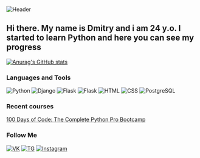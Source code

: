 ![Header](https://github.com/TaylorSTW/TaylorSTW/blob/main/assets/source4.gif)

## Hi there. My name is Dmitry and i am 24 y.o. I started to learn Python and here you can see my progress
[![Anurag's GitHub stats](https://github-readme-stats.vercel.app/api?username=TaylorSTW&show_icons=true&theme=tokyonight)](https://github.com/TaylorSTW/github-readme-stats)

### Languages and Tools
![Python](https://img.shields.io/badge/Python-000000?style=for-the-badge&logo=python&logoColor=7FFFD4)
![Django](https://img.shields.io/badge/Django-000000?style=for-the-badge&logo=django&logoColor=FFFF00)
![Flask](https://img.shields.io/badge/Flask-000000?style=for-the-badge&logo=flask&logoColor=FF0000)
![Flask](https://img.shields.io/badge/FastApi-000000?style=for-the-badge&logo=fastapi&logoColor=40E0D0)
![HTML](https://img.shields.io/badge/HTML-000000?style=for-the-badge&logo=HTML5&logoColor=FF6347)
![CSS](https://img.shields.io/badge/CSS-000000?style=for-the-badge&logo=CSS3&logoColor=1E90FF)
![PostgreSQL](https://img.shields.io/badge/PostgreSQL-000000?style=for-the-badge&logo=PostgreSQL&logoColor=00FFFF)

### Recent courses
[100 Days of Code: The Complete Python Pro Bootcamp](https://github.com/TaylorSTW/100DaysOfCodding)

### Follow Me

[![VK](https://img.shields.io/badge/VK-000000?style=for-the-badge&logo=VK&logoColor=4285F4)](https://vk.com/drspect)
[![TG](https://img.shields.io/badge/Telegram-000000?style=for-the-badge&logo=Telegram&logoColor=00FFFF)](https://t.me/DmitryFrostSTW)
[![Instagram](https://img.shields.io/badge/Instagram-000000?style=for-the-badge&logo=Instagram&logoColor=E4405F)](https://instagram.com/dmtrvtl)
